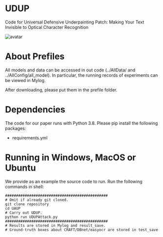 # UDUP
Code for Universal Defensive Underpainting Patch: Making Your Text Invisible to Optical Character Recognition

![avatar](https://raw.githubusercontent.com/QRICKDD/LLA/master/picture/temp_picture.png)

# About Prefiles
All models and data can be accessed in out code (../AllData/ and ../AllConfig/all_model).
In particular, the running records of experiments can be viewed in Mylog.

After downloading, please put them in the prefile folder.

# Dependencies
The code for our paper runs with Python 3.8. Please pip install the following packages:
* requirements.yml


# Running in Windows, MacOS or Ubuntu
We provide as an example the source code to run. Run the following commands in shell:

```shell
###############################################
# Omit if already git cloned.
git clone repository
cd UAUP
# Carry out UDUP.
python run UDUPAttack.py
############################################### 
# Results are stored in Mylog and result_save.
# Ground-truth boxes about CRAFT/DBnet/easyocr are stored in test_save
```


